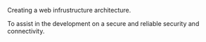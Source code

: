 Creating a web infrustructure architecture.

To assist in the development on a secure and reliable security and connectivity.
